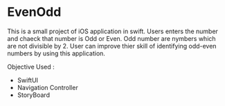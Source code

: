 # EvenOdd
This is a small project of iOS application in swift. Users enters the number and chaeck that number is Odd or Even. Odd number are nymbers which are not divisible by 2. User can improve thier skill of identifying odd-even numbers by using this application.

Objective Used :
  - SwiftUI
  - Navigation Controller
  - StoryBoard
